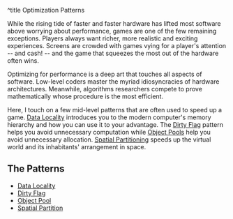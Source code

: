 ^title Optimization Patterns

While the rising tide of faster and faster hardware has lifted most software above worrying about performance, games are one of the few remaining exceptions. Players always want richer, more realistic and exciting experiences. Screens are crowded with games vying for a player's attention -- and cash! -- and the game that squeezes the most out of the hardware often wins.

Optimizing for performance is a deep art that touches all aspects of software. Low-level coders master the myriad idiosyncracies of hardware architectures. Meanwhile, algorithms researchers compete to prove mathematically whose procedure is the most efficient.

Here, I touch on a few mid-level patterns that are often used to speed up a game. [Data Locality](data-locality.html) introduces you to the modern computer's memory hierarchy and how you can use it to your advantage. The [Dirty Flag](dirty-flag.html) pattern helps you avoid unnecessary computation while [Object Pools](object-pool.html) help you avoid unnecessary allocation. [Spatial Partitioning](spatial-partition.html) speeds up the virtual world and its inhabitants' arrangement in space.

## The Patterns

* [Data Locality](data-locality.html)
* [Dirty Flag](dirty-flag.html)
* [Object Pool](object-pool.html)
* [Spatial Partition](spatial-partition.html)

